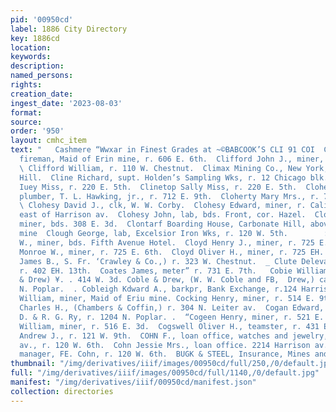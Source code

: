 ```yaml
---
pid: '00950cd'
label: 1886 City Directory
key: 1886cd
location: 
keywords: 
description: 
named_persons: 
rights: 
creation_date: 
ingest_date: '2023-08-03'
format: 
source: 
order: '950'
layout: cmhc_item
text: "   Cashmere “Wwxar in Finest Grades at ~©BABCOOK’S CLI 91 COI  Clifford John,
  fireman, Maid of Erin mine, r. 606 E. 6th.  Clifford John J., miner, r. 102 N. Hemlock.
  \ Clifford William, r. 110 W. Chestnut.  Climax Mining Co., New York, mines, Fryer
  Hill.  Cline Richard, supt. Holden’s Sampling Wks, r. 12 Chicago blk.  Clinetop
  Iuey Miss, r. 220 E. 5th.  Clinetop Sally Miss, r. 220 E. 5th.  Cloherty John P.,
  plumber, T. L. Hawking, jr., r. 712 E. 9th.  Cloherty Mary Mrs., r. 712 EK. 9th.
  \ Clohesy David J., clk, W. W. Corby.  Clohesy Edward, miner, r. California Gulch,
  east of Harrison av.  Clohesy John, lab, bds. Front, cor. Hazel.  Clohesy Patrick,
  miner, bds. 308 E. 3d.  Clontarf Boarding House, Carbonate Hill, above Morning Star
  mine  Clough George, lab, Excelsior Iron Wks, r. 120 W. 5th.        : Clough George
  W., miner, bds. Fifth Avenue Hotel.  Cloyd Henry J., miner, r. 725 E. 6th.  Cloyd
  Monroe W., miner, r. 725 E. 6th.  Cloyd Oliver H., miner, r. 725 EH. 6th.  Clune
  James B., S. Fr. ‘Crawley & Co.,) r. 323 W. Chestnut.  _ Clute Delevan H., wood,
  r. 402 EH. 13th.  Coates James, meter” r. 731 E. 7th.   Cobie William W., (Coble
  & Drew) ¥. . 414 W. 3d. Coble & Drew, (W. W. Coble and FB,  Drew,) carpenters, 506
  N. Poplar.  . Cobleigh Kdward A., barkpr, Bank Exchange, r.124 Harrison av.  Cochran
  William, miner, Maid of Eriu mine. Cocking Henry, miner, r. 514 E. 9th.  ‘Coffin
  Charles H., (Chambers & Coffin,) r. 304 N. Leiter av.  Cogan Edward, section foreman,
  D. & R. G. Ry, r. 1204 N. Poplar. .  “Cogeen Henry, miner, r. 521 E. 3d.  . Cogeen
  William, miner, r. 516 E. 3d.  Cogswell Oliver H., teamster, r. 431 E. 10th.  Cohen
  Andrew J., r. 121 W. 9th.  COHN F., loan office, watches and jewelry, 208 Harrison
  av., r. 120 W. 6th.  Cohn Jessie Mrs., loan office. 2214 Harrison av.  Cohn Joseph,
  manager, FE. Cohn, r. 120 W. 6th.  BUGK & STEEL, Insurance, Mines and Loans    "
thumbnail: "/img/derivatives/iiif/images/00950cd/full/250,/0/default.jpg"
full: "/img/derivatives/iiif/images/00950cd/full/1140,/0/default.jpg"
manifest: "/img/derivatives/iiif/00950cd/manifest.json"
collection: directories
---
```

